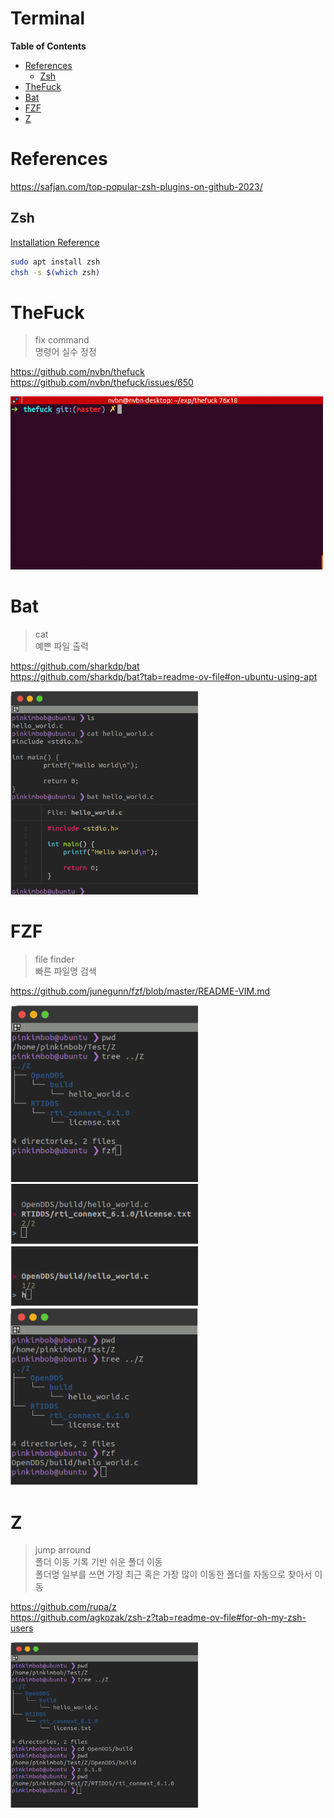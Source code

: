 Terminal  <!-- omit in toc -->
===

**Table of Contents**
- [References](#references)
  - [Zsh](#zsh)
- [TheFuck](#thefuck)
- [Bat](#bat)
- [FZF](#fzf)
- [Z](#z)

# References
https://safjan.com/top-popular-zsh-plugins-on-github-2023/

## Zsh
[Installation Reference](https://github.com/ohmyzsh/ohmyzsh/wiki/Installing-ZSH#install-and-set-up-zsh-as-default "https://github.com/ohmyzsh/ohmyzsh/wiki/Installing-ZSH#install-and-set-up-zsh-as-default")
```bash
sudo apt install zsh
chsh -s $(which zsh)
```

# TheFuck
> fix command  
> 명령어 실수 정정

https://github.com/nvbn/thefuck  
https://github.com/nvbn/thefuck/issues/650    

<img src="img/TheFuck.gif" alt="TheFuck.gif" width=500 />

# Bat
> cat  
> 예쁜 파일 출력 

https://github.com/sharkdp/bat  
https://github.com/sharkdp/bat?tab=readme-ov-file#on-ubuntu-using-apt

<img src="img/Bat.png" alt="Bat.png" width=300 />

# FZF
> file finder  
> 빠른 파일명 검색

https://github.com/junegunn/fzf/blob/master/README-VIM.md

<img src="img/FZF_1.png" alt="FZF_1.png" width=300 />
<br />
<img src="img/FZF_2.png" alt="FZF_2.png" width=300 />
<br />
<img src="img/FZF_3.png" alt="FZF_3.png" width=300 />
<br />
<img src="img/FZF_4.png" alt="FZF_4.png" width=300 />

# Z
> jump arround  
> 폴더 이동 기록 기반 쉬운 폴더 이동  
> 폴더명 일부를 쓰면 가장 최근 혹은 가장 많이 이동한 폴더를 자동으로 찾아서 이동

https://github.com/rupa/z  
https://github.com/agkozak/zsh-z?tab=readme-ov-file#for-oh-my-zsh-users

<img src="img/Z.png" alt="Z.png" width=300 />
